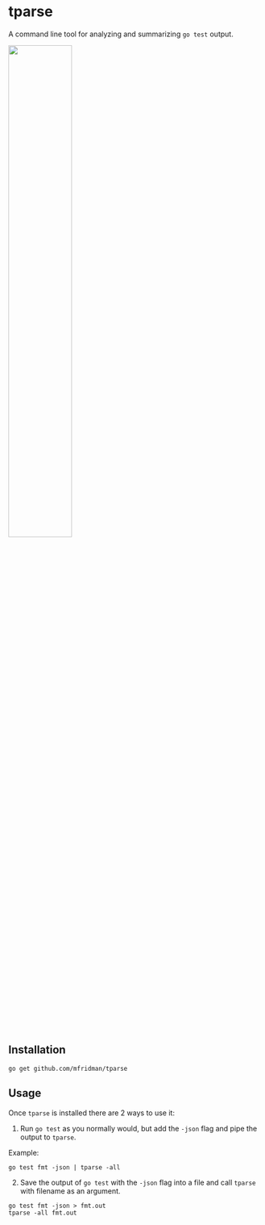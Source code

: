 # tparse

A command line tool for analyzing and summarizing `go test` output.

<img src="https://raw.githubusercontent.com/mfridman/tparse/master/passing.png" width="50%" height="50%"/>

## Installation

    go get github.com/mfridman/tparse

## Usage

Once `tparse` is installed there are 2 ways to use it:

1. Run `go test` as you normally would, but add the `-json` flag and pipe the output to `tparse`.

Example:

```
go test fmt -json | tparse -all
```

2. Save the output of `go test` with the `-json` flag into a file and call `tparse` with filename as an argument.

```
go test fmt -json > fmt.out
tparse -all fmt.out
```